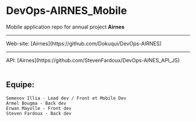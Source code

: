 # DevOps-AIRNES_Mobile
Mobile application repo for annual project <strong>Airnes</strong><br>
<hr>
Web-site: [Airnes](https://github.com/Dokuqui/DevOps-AIRNES) <br>
<hr>
API: [Airnes](https://github.com/StevenFardoux/DevOps-AINES_API_JS) <br>
<br>

## Equipe:

    Semenov Illia - Lead dev / Front et Mobile Dev
    Armel Bougma - Back dev
    Erwan Mayolle - Front dev
    Steven Fardoux - Back dev
